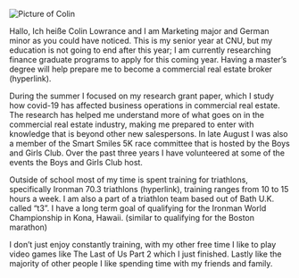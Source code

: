 ![Picture of Colin](IMG_4457.JPG)

Hallo, Ich heiße Colin Lowrance and I am Marketing major and German minor as you could have noticed. This is my senior year at CNU, but my education is not going to end after this year; I am currently researching finance graduate programs to apply for this coming year. Having a master’s degree will help prepare me to become a commercial real estate broker (hyperlink). 

During the summer I focused on my research grant paper, which I study how covid-19 has affected business operations in commercial real estate. The research has helped me understand more of what goes on in the commercial real estate industry, making me prepared to enter with knowledge that is beyond other new salespersons. In late August I was also a member of the Smart Smiles 5K race committee that is hosted by the Boys and Girls Club. Over the past three years I have volunteered at some of the events the Boys and Girls Club host.   

Outside of school most of my time is spent training for triathlons, specifically Ironman 70.3 triathlons (hyperlink), training ranges from 10 to 15 hours a week. I am also a part of a triathlon team based out of Bath U.K. called “t3”. I have a long term goal of qualifying for the Ironman World Championship in Kona, Hawaii. (similar to qualifying for the Boston marathon)

I don’t just enjoy constantly training, with my other free time I like to play video games like The Last of Us Part 2 which I just finished. Lastly like the majority of other people I like spending time with my friends and family.   

